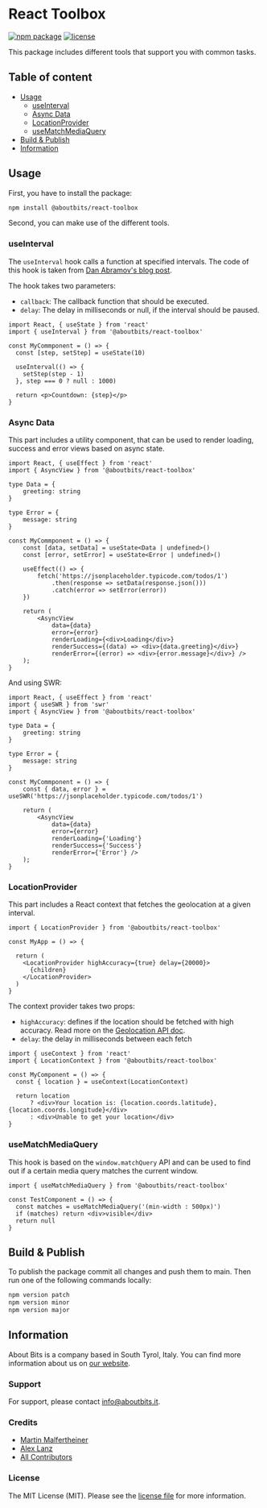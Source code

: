 React Toolbox
=============

[![npm package](https://badge.fury.io/js/%40aboutbits%2Freact-toolbox.svg)](https://badge.fury.io/js/%40aboutbits%2Freact-toolbox)
[![license](https://img.shields.io/github/license/aboutbits/react-toolbox)](https://github.com/aboutbits/react-toolbox/blob/main/license.md)

This package includes different tools that support you with common tasks.

## Table of content

- [Usage](#usage)
  - [useInterval](#useinterval)
  - [Async Data](#async-data)
  - [LocationProvider](#locationprovider)
  - [useMatchMediaQuery](#usematchmediaquery)
- [Build & Publish](#build--publish)
- [Information](#information)

## Usage

First, you have to install the package:

```bash
npm install @aboutbits/react-toolbox
```

Second, you can make use of the different tools.

### useInterval

The `useInterval` hook calls a function at specified intervals. The code of this hook is taken from [Dan Abramov's blog post](https://overreacted.io/making-setinterval-declarative-with-react-hooks/).

The hook takes two parameters:

- `callback`: The callback function that should be executed.
- `delay`: The delay in milliseconds or null, if the interval should be paused.

```tsx
import React, { useState } from 'react'
import { useInterval } from '@aboutbits/react-toolbox'

const MyCommponent = () => {
  const [step, setStep] = useState(10)
  
  useInterval(() => {
    setStep(step - 1)
  }, step === 0 ? null : 1000)

  return <p>Countdown: {step}</p>
}
``` 

### Async Data

This part includes a utility component, that can be used to render loading, success and error views based on async state.

```tsx
import React, { useEffect } from 'react'
import { AsyncView } from '@aboutbits/react-toolbox'

type Data = {
    greeting: string
}

type Error = {
    message: string
}

const MyCommponent = () => {
    const [data, setData] = useState<Data | undefined>()
    const [error, setError] = useState<Error | undefined>()

    useEffect(() => {
        fetch('https://jsonplaceholder.typicode.com/todos/1')
            .then(response => setData(response.json()))
            .catch(error => setError(error))
    })

    return (
        <AsyncView
            data={data}
            error={error}
            renderLoading={<div>Loading</div>}
            renderSuccess={(data) => <div>{data.greeting}</div>}
            renderError={(error) => <div>{error.message}</div>} />
    );
}
```

And using SWR:

```tsx
import React, { useEffect } from 'react'
import { useSWR } from 'swr'
import { AsyncView } from '@aboutbits/react-toolbox'

type Data = {
    greeting: string
}

type Error = {
    message: string
}

const MyCommponent = () => {
    const { data, error } = useSWR('https://jsonplaceholder.typicode.com/todos/1')
    
    return (
        <AsyncView
            data={data}
            error={error}
            renderLoading={'Loading'}
            renderSuccess={'Success'}
            renderError={'Error'} />
    );
}
``` 

### LocationProvider

This part includes a React context that fetches the geolocation at a given interval.

```tsx
import { LocationProvider } from '@aboutbits/react-toolbox'

const MyApp = () => {
  
  return (
    <LocationProvider highAccuracy={true} delay={20000}>
      {children}
    </LocationProvider>
  )
}
```

The context provider takes two props:
- `highAccuracy`: defines if the location should be fetched with high accuracy. Read more on the [Geolocation API doc](https://developer.mozilla.org/en-US/docs/Web/API/Geolocation_API).
- `delay`: the delay in milliseconds between each fetch

```tsx
import { useContext } from 'react'
import { LocationContext } from '@aboutbits/react-toolbox'

const MyComponent = () => {
  const { location } = useContext(LocationContext)
  
  return location 
      ? <div>Your location is: {location.coords.latitude}, {location.coords.longitude}</div>
      : <div>Unable to get your location</div>
}
```

### useMatchMediaQuery

This hook is based on the `window.matchQuery` API and can be used to find out if a certain media query matches the current window.

```tsx
import { useMatchMediaQuery } from '@aboutbits/react-toolbox'

const TestComponent = () => {
  const matches = useMatchMediaQuery('(min-width : 500px)')
  if (matches) return <div>visible</div>
  return null
}
```

## Build & Publish

To publish the package commit all changes and push them to main. Then run one of the following commands locally:

```bash
npm version patch
npm version minor
npm version major
```

## Information

About Bits is a company based in South Tyrol, Italy. You can find more information about us on [our website](https://aboutbits.it).

### Support

For support, please contact [info@aboutbits.it](mailto:info@aboutbits.it).

### Credits

- [Martin Malfertheiner](https://github.com/mmalfertheiner)
- [Alex Lanz](https://github.com/alexlanz)
- [All Contributors](../../contributors)

### License

The MIT License (MIT). Please see the [license file](license.md) for more information.
